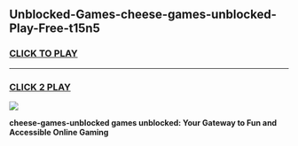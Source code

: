 
## Unblocked-Games-cheese-games-unblocked-Play-Free-t15n5
<h3>
<a href="https://premium76.site?title=cheese-games-unblocked&ref=23A">CLICK TO PLAY</a></h3>
<hr>

<h3>
<a href="https://premium76.site?title=cheese-games-unblocked&ref=23A">CLICK 2 PLAY</a>
  
</h3>

<a href="https://premium76.site?title=cheese-games-unblocked&ref=23A"><img src="https://clearcache.store/games.png"></a>


**cheese-games-unblocked games unblocked: Your Gateway to Fun and Accessible Online Gaming**

